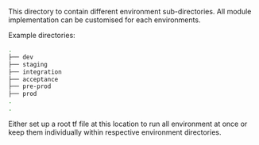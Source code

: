 This directory to contain different environment sub-directories.
All module implementation can be customised for each environments.

Example directories:

``` sh
.
├── dev
├── staging
├── integration
├── acceptance
├── pre-prod
├── prod
.
.
```

Either set up a root tf file at this location to run all environment at once or keep them individually within respective environment directories.
